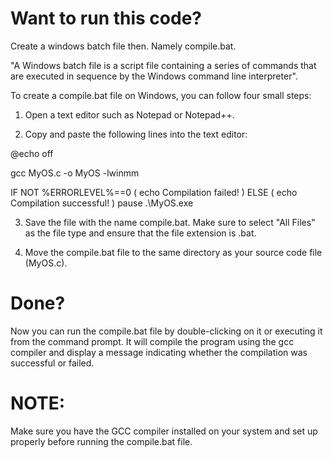 # Want to run this code?

   Create a windows batch file then. Namely compile.bat.

"A Windows batch file is a script file containing a series of commands that are executed in sequence by the Windows command line interpreter".

To create a compile.bat file on Windows, you can follow four small steps:

1. Open a text editor such as Notepad or Notepad++.

2. Copy and paste the following lines into the text editor:



@echo off

gcc MyOS.c -o MyOS -lwinmm

IF NOT %ERRORLEVEL%==0 (
    echo Compilation failed!
) ELSE (
    echo Compilation successful!
)
pause
.\MyOS.exe



3. Save the file with the name compile.bat. Make sure to select "All Files" as the file type and ensure that the file extension is .bat.

4. Move the compile.bat file to the same directory as your source code file (MyOS.c).


# Done?
   Now you can run the compile.bat file by double-clicking on it or executing it from the command prompt. It will compile the program using the gcc compiler and display a message indicating whether the compilation was successful or failed.

# NOTE:
   Make sure you have the GCC compiler installed on your system and set up properly before running the compile.bat file.
